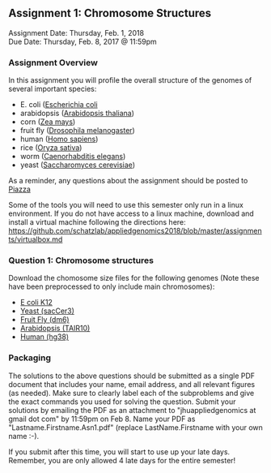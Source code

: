## Assignment 1: Chromosome Structures
Assignment Date: Thursday, Feb. 1, 2018 <br>
Due Date: Thursday, Feb. 8, 2017 @ 11:59pm <br>

### Assignment Overview

In this assignment you will profile the overall structure of the genomes of several important species: 
- E. coli ([Escherichia coli](https://en.wikipedia.org/wiki/Escherichia_coli)
- arabidopsis ([Arabidopsis thaliana](https://en.wikipedia.org/wiki/Arabidopsis_thaliana))
- corn ([Zea mays](https://en.wikipedia.org/wiki/Maize))
- fruit fly ([Drosophila melanogaster](https://en.wikipedia.org/wiki/Drosophila_melanogaster))
- human ([Homo sapiens](https://en.wikipedia.org/wiki/Homo_sapiens))
- rice ([Oryza sativa](https://en.wikipedia.org/wiki/Rice))
- worm ([Caenorhabditis elegans](https://en.wikipedia.org/wiki/Caenorhabditis_elegans))
- yeast ([Saccharomyces cerevisiae](https://en.wikipedia.org/wiki/Saccharomyces_cerevisiae))


As a reminder, any questions about the assignment should be posted to [Piazza](https://piazza.com/jhu/spring2017/600649/home)

Some of the tools you will need to use this semester only run in a linux environment. If you do not have access to a linux machine, download and install a virtual machine following the directions here: https://github.com/schatzlab/appliedgenomics2018/blob/master/assignments/virtualbox.md


### Question 1: Chromosome structures

Download the chomosome size files for the following genomes (Note these have been preprocessed to only include main chromosomes):

- [E coli K12](http://schatz-lab.org/appliedgenomics2018/assignments/assignment1/ecoli.chrom.sizes)
- [Yeast (sacCer3)](http://schatz-lab.org/appliedgenomics2018/assignments/assignment1/yeast.chrom.sizes)
- [Fruit Fly (dm6)](http://schatz-lab.org/appliedgenomics2018/assignments/assignment1/dm6.chrom.sizes)
- [Arabidopsis (TAIR10)](http://schatz-lab.org/appliedgenomics2018/assignments/assignment1/TAIR10.chrom.sizes)
- [Human (hg38)](http://schatz-lab.org/appliedgenomics2018/assignments/assignment1/TAIR10.chrom.sizes) 




### Packaging

The solutions to the above questions should be submitted as a single PDF document that includes your name, email address, and 
all relevant figures (as needed). Make sure to clearly label each of the subproblems and give the exact commands you used for 
solving the question. Submit your solutions by emailing the PDF as an attachment to "jhuappliedgenomics at gmail dot com" 
by 11:59pm on Feb 8. Name your PDF as "Lastname.Firstname.Asn1.pdf" (replace LastName.Firstname with your own name :-). 

If you submit after this time, you will start to use up your late days. Remember, you are only allowed 4 late days for the entire semester!



